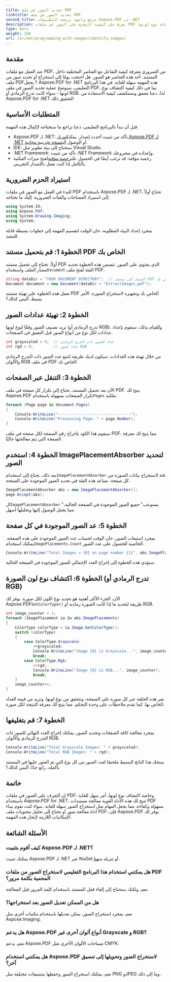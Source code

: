 ```yaml
---
title: تحديد الصور في ملف PDF
linktitle: تحديد الصور في ملف PDF
second_title: مرجع واجهة برمجة التطبيقات Aspose.PDF لـ .NET
description: تعرف على كيفية التعرف على الصور في ملفات PDF واكتشاف نوع لونها (تدرج الرمادي أو RGB) باستخدام Aspose.PDF لـ .NET في هذا الدليل المفصل خطوة بخطوة.
type: docs
weight: 150
url: /ar/net/programming-with-images/identify-images/
---
```

## مقدمة

عند العمل مع ملفات PDF، من الضروري معرفة كيفية التفاعل مع العناصر المختلفة داخل المستند. أحد هذه العناصر هو الصور. هل احتجت يومًا إلى استخراج أو تحديد صور من ملف PDF؟ يجعل Aspose.PDF for .NET هذه المهمة سهلة للغاية. في هذا البرنامج التعليمي، سنوضح عملية تحديد الصور في ملف PDF، بما في ذلك كيفية اكتشاف نوع لونها - سواء كانت تدرج الرمادي أو RGB. لذا، دعنا نتعمق ونستكشف كيفية الاستفادة من Aspose.PDF for .NET لتحقيق ذلك!

## المتطلبات الأساسية

قبل أن نبدأ بالبرنامج التعليمي، دعنا نراجع ما ستحتاجه لإكمال هذه المهمة:

-  Aspose.PDF لـ .NET: تأكد من تثبيت أحدث إصدار. يمكنك[تنزيل Aspose.PDF لـ .NET](https://releases.aspose.com/pdf/net/) أو الوصول إلى[نسخة تجريبية مجانية](https://releases.aspose.com/).
- IDE: ستحتاج إلى بيئة تطوير مثل Visual Studio.
- .NET Framework: تأكد من تثبيت .NET Framework وإعداده في مشروعك.
-  رخصة مؤقتة: قد ترغب أيضًا في الحصول على[رخصة مؤقتة](https://purchase.aspose.com/temporary-license/)لفتح ميزات المكتبة بالكامل إذا كنت تعمل بالإصدار التجريبي.

## استيراد الحزم الضرورية

للبدء في العمل مع الصور في ملفات PDF باستخدام Aspose.PDF لـ .NET، تحتاج أولاً إلى استيراد المساحات والفئات الضرورية. إليك ما تحتاجه:

```csharp
using System.IO;
using Aspose.Pdf;
using System.Drawing.Imaging;
using System;
```

بمجرد إعداد البيئة المطلوبة، حان الوقت لتقسيم المهمة إلى خطوات بسيطة قابلة للتنفيذ.

## الخطوة 1: قم بتحميل مستند PDF الخاص بك

 أولاً، تحتاج إلى تحميل مستند PDF الذي يحتوي على الصور. تتضمن هذه الخطوة تحديد مسار الملف واستخدام`Document` الفئة لفتح ملف PDF.

```csharp
string dataDir = "YOUR DOCUMENT DIRECTORY";  // المسار إلى مستند PDF الخاص بك
Document document = new Document(dataDir + "ExtractImages.pdf");
```

تعمل هذه الخطوة على تهيئة مستند PDF الخاص بك وتجهيزه لاستخراج الصورة. الأمر بسيط، أليس كذلك؟

## الخطوة 2: تهيئة عدادات الصور

نريد تصنيف الصور وفقًا لنوع لونها (تدرج الرمادي أو RGB). وللقيام بذلك، سنقوم بإعداد عدادات لكل نوع من أنواع الصور قبل التعمق في الصفحات.

```csharp
int grayscaled = 0;  // عداد للصور ذات التدرج الرمادي
int rgd = 0;         // عداد لصور RGB
```

من خلال تهيئة هذه العدادات، سيكون لديك طريقة لتتبع عدد الصور ذات التدرج الرمادي والألوان RGB في ملف PDF الخاص بك.

## الخطوة 3: التنقل عبر الصفحات

 الآن بعد تحميل المستند، تحتاج إلى تكرار كل صفحة في ملف PDF. يتيح لك Aspose.PDF تكرار الصفحات بسهولة باستخدام`Pages` ملكية.

```csharp
foreach (Page page in document.Pages)
{
    Console.WriteLine("--------------------------------");
    Console.WriteLine("Processing Page: " + page.Number);
}
```

سيقوم هذا الكود بإخراج رقم الصفحة لكل صفحة في ملف PDF، مما يتيح لك معرفة الصفحة التي يتم معالجتها حاليًا.

## الخطوة 4: استخدم ImagePlacementAbsorber لتحديد الصور

 بعد ذلك، نحتاج إلى استخدام`ImagePlacementAbsorber` فئة لاستخراج بيانات الصورة من كل صفحة. تساعد هذه الفئة في تحديد الصور الموجودة على الصفحة.

```csharp
ImagePlacementAbsorber abs = new ImagePlacementAbsorber();
page.Accept(abs);
```

 ال`ImagePlacementAbsorber` "يستوعب" جميع الصور الموجودة في الصفحة الحالية، مما يجعل الوصول إليها وتحليلها أسهل.

## الخطوة 5: عد الصور الموجودة في كل صفحة

 بمجرد استيعاب الصور، حان الوقت لحساب عدد الصور الموجودة على هذه الصفحة. يمكنك استخدام`ImagePlacements.Count` الخاصية للحصول على عدد الصور.

```csharp
Console.WriteLine("Total Images = {0} on page number {1}", abs.ImagePlacements.Count, page.Number);
```

ستؤدي هذه الخطوة إلى إخراج العدد الإجمالي للصور الموجودة في الصفحة الحالية.

## الخطوة 6: اكتشاف نوع لون الصورة (تدرج الرمادي أو RGB)

 الآن، الجزء الأكثر أهمية هو تحديد نوع اللون لكل صورة. يوفر لك Aspose.PDF`GetColorType()` طريقة لتحديد ما إذا كانت الصورة رمادية أو RGB.

```csharp
int image_counter = 1;
foreach (ImagePlacement ia in abs.ImagePlacements)
{
    ColorType colorType = ia.Image.GetColorType();
    switch (colorType)
    {
        case ColorType.Grayscale:
            ++grayscaled;
            Console.WriteLine("Image {0} is Grayscale...", image_counter);
            break;
        case ColorType.Rgb:
            ++rgd;
            Console.WriteLine("Image {0} is RGB...", image_counter);
            break;
    }
    image_counter++;
}
```

تمر هذه الحلقة عبر كل صورة على الصفحة، وتتحقق من نوع لونها، وتزيد من قيمة العداد الخاص بها. كما تقدم ملاحظات على وحدة التحكم، مما يتيح لك معرفة النتيجة لكل صورة.

## الخطوة 7: قم بتغليفها

بمجرد معالجة كافة الصفحات وتحديد الصور، يمكنك إخراج العدد النهائي للصور ذات التدرج الرمادي والألوان RGB.

```csharp
Console.WriteLine("Total Grayscale Images: " + grayscaled);
Console.WriteLine("Total RGB Images: " + rgd);
```

يمنحك هذا الناتج البسيط ملخصًا لعدد الصور من كل نوع التي تم العثور عليها في المستند بأكمله. رائع جدًا، أليس كذلك؟

## خاتمة

إن التعرف على الصور في ملفات PDF، وخاصة اكتشاف نوع لونها، أمر سهل للغاية باستخدام Aspose.PDF for .NET. تتيح لك هذه الأداة القوية معالجة مستندات PDF بسهولة وكفاءة، مما يجعل المهام مثل استخراج الصور سهلة للغاية. سواء كنت تقوم ببناء أداة معالجة صور أو تحتاج إلى تحليل محتويات ملف PDF، فإن Aspose.PDF يوفر لك الإمكانيات اللازمة لإنجاز هذه المهمة.

## الأسئلة الشائعة

### كيف أقوم بتثبيت Aspose.PDF لـ .NET؟  
 يمكنك تثبيت Aspose.PDF لـ .NET عبر NuGet أو تنزيله من[هنا](https://releases.aspose.com/pdf/net/).

### هل يمكنني استخدام هذا البرنامج التعليمي لاستخراج الصور من ملفات PDF المحمية بكلمة مرور؟  
نعم، ولكنك ستحتاج إلى إلغاء قفل المستند باستخدام كلمة المرور قبل المعالجة.

### هل من الممكن تعديل الصور بعد استخراجها؟  
نعم، بمجرد استخراج الصور، يمكن تعديلها باستخدام مكتبات أخرى مثل Aspose.Imaging.

### هل يدعم Aspose.PDF أنواع ألوان أخرى غير Grayscale و RGB؟  
نعم، يدعم Aspose.PDF مساحات الألوان الأخرى مثل CMYK.

### هل يمكنني استخدام Aspose.PDF لاستخراج الصور وتحويلها إلى تنسيق آخر؟  
نعم، يمكنك استخراج الصور وحفظها بتنسيقات مختلفة مثل PNG وJPEG وما إلى ذلك.
